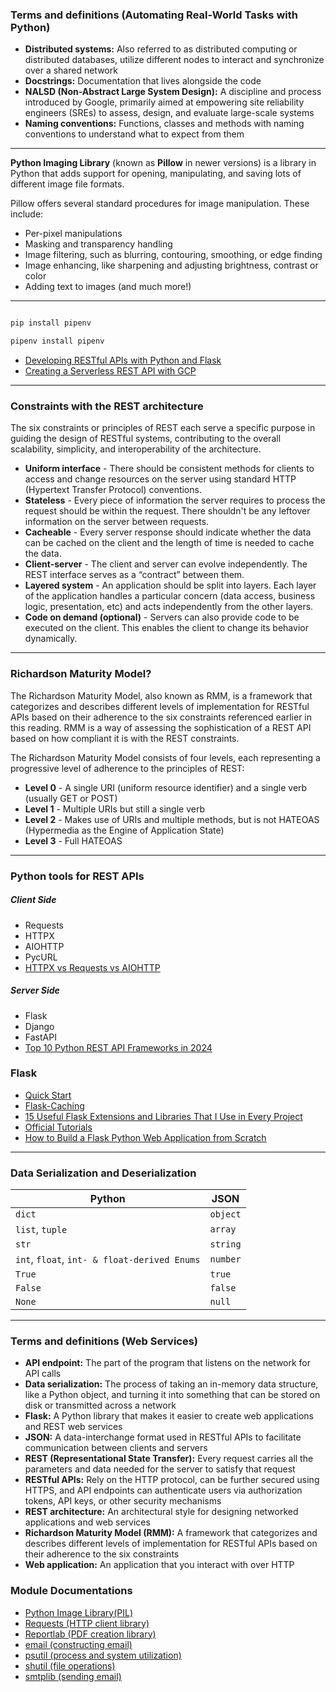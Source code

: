 ### Terms and definitions (Automating Real-World Tasks with Python)

- **Distributed systems:** Also referred to as distributed computing or distributed databases, utilize different nodes to interact and synchronize over a shared network
- **Docstrings:** Documentation that lives alongside the code
- **NALSD (Non-Abstract Large System Design):** A discipline and process introduced by Google, primarily aimed at empowering site reliability engineers (SREs) to assess, design, and evaluate large-scale systems
- **Naming conventions:** Functions, classes and methods with naming conventions to understand what to expect from them

---

**Python Imaging Library** (known as **Pillow** in newer versions) is a library in Python that adds support for opening, manipulating, and saving lots of different image file formats.

Pillow offers several standard procedures for image manipulation. These include:

- Per-pixel manipulations
- Masking and transparency handling
- Image filtering, such as blurring, contouring, smoothing, or edge finding
- Image enhancing, like sharpening and adjusting brightness, contrast or color
- Adding text to images (and much more!)

---

```bash

pip install pipenv

pipenv install pipenv

```

- [Developing RESTful APIs with Python and Flask](https://auth0.com/blog/developing-restful-apis-with-python-and-flask/)
- [Creating a Serverless REST API with GCP](https://medium.com/mdblog/creating-a-serverless-rest-api-with-gcp-32cc62188a03)

---

### Constraints with the REST architecture

The six constraints or principles of REST each serve a specific purpose in guiding the design of RESTful systems, contributing to the overall scalability, simplicity, and interoperability of the architecture.

- **Uniform interface** - There should be consistent methods for clients to access and change resources on the server using standard HTTP (Hypertext Transfer Protocol) conventions.
- **Stateless** - Every piece of information the server requires to process the request should be within the request. There shouldn't be any leftover information on the server between requests.
- **Cacheable** - Every server response should indicate whether the data can be cached on the client and the length of time is needed to cache the data.
- **Client-server** - The client and server can evolve independently. The REST interface serves as a “contract” between them.
- **Layered system** - An application should be split into layers. Each layer of the application handles a particular concern (data access, business logic, presentation, etc) and acts independently from the other layers.
- **Code on demand (optional)** - Servers can also provide code to be executed on the client. This enables the client to change its behavior dynamically.

---

### Richardson Maturity Model?

The Richardson Maturity Model, also known as RMM, is a framework that categorizes and describes different levels of implementation for RESTful APIs based on their adherence to the six constraints referenced earlier in this reading. RMM is a way of assessing the sophistication of a REST API based on how compliant it is with the REST constraints.

The Richardson Maturity Model consists of four levels, each representing a progressive level of adherence to the principles of REST:

- **Level 0** - A single URI (uniform resource identifier) and a single verb (usually GET or POST)
- **Level 1** - Multiple URIs but still a single verb
- **Level 2** - Makes use of URIs and multiple methods, but is not HATEOAS (Hypermedia as the Engine of Application State)
- **Level 3** - Full HATEOAS

---

### Python tools for REST APIs

##### Client Side

- Requests
- HTTPX
- AIOHTTP
- PycURL
- [HTTPX vs Requests vs AIOHTTP](https://oxylabs.io/blog/httpx-vs-requests-vs-aiohttp)

##### Server Side

- Flask
- Django
- FastAPI
- [Top 10 Python REST API Frameworks in 2024](https://www.browserstack.com/guide/top-python-rest-api-frameworks)

### Flask

- [Quick Start](https://flask.palletsprojects.com/en/stable/quickstart/)
- [Flask-Caching](https://flask-caching.readthedocs.io/en/latest/)
- [15 Useful Flask Extensions and Libraries That I Use in Every Project](https://nickjanetakis.com/blog/15-useful-flask-extensions-and-libraries-that-i-use-in-every-project)
- [Official Tutorials](https://flask.palletsprojects.com/en/stable/tutorial/)
- [How to Build a Flask Python Web Application from Scratch](https://www.digitalocean.com/community/tutorials/how-to-make-a-web-application-using-flask-in-python-3)

---

### Data Serialization and Deserialization

| **Python**                                   | **JSON** |
| -------------------------------------------- | -------- |
| `dict`                                       | `object` |
| `list`, `tuple`                              | `array`  |
| `str`                                        | `string` |
| `int`, `float`, `int- & float-derived Enums` | `number` |
| `True`                                       | `true`   |
| `False`                                      | `false`  |
| `None`                                       | `null`   |

---

### Terms and definitions (Web Services)

- **API endpoint:** The part of the program that listens on the network for API calls
- **Data serialization:** The process of taking an in-memory data structure, like a Python object, and turning it into something that can be stored on disk or transmitted across a network
- **Flask:** A Python library that makes it easier to create web applications and REST web services
- **JSON:** A data-interchange format used in RESTful APIs to facilitate communication between clients and servers
- **REST (Representational State Transfer):** Every request carries all the parameters and data needed for the server to satisfy that request
- **RESTful APIs:** Rely on the HTTP protocol, can be further secured using HTTPS, and API endpoints can authenticate users via authorization tokens, API keys, or other security mechanisms
- **REST architecture:** An architectural style for designing networked applications and web services
- **Richardson Maturity Model (RMM):** A framework that categorizes and describes different levels of implementation for RESTful APIs based on their adherence to the six constraints
- **Web application:** An application that you interact with over HTTP

### Module Documentations

- [Python Image Library(PIL)](https://pillow.readthedocs.io/en/stable/)
- [Requests (HTTP client library)](https://requests.readthedocs.io/en/latest/)
- [Reportlab (PDF creation library)](https://www.reportlab.com/docs/reportlab-userguide.pdf)
- [email (constructing email)](https://docs.python.org/3/library/email.examples.html)
- [psutil (process and system utilization)](https://psutil.readthedocs.io/en/latest/)
- [shutil (file operations)](https://docs.python.org/3/library/shutil.html)
- [smtplib (sending email)](https://docs.python.org/3/library/smtplib.html)
